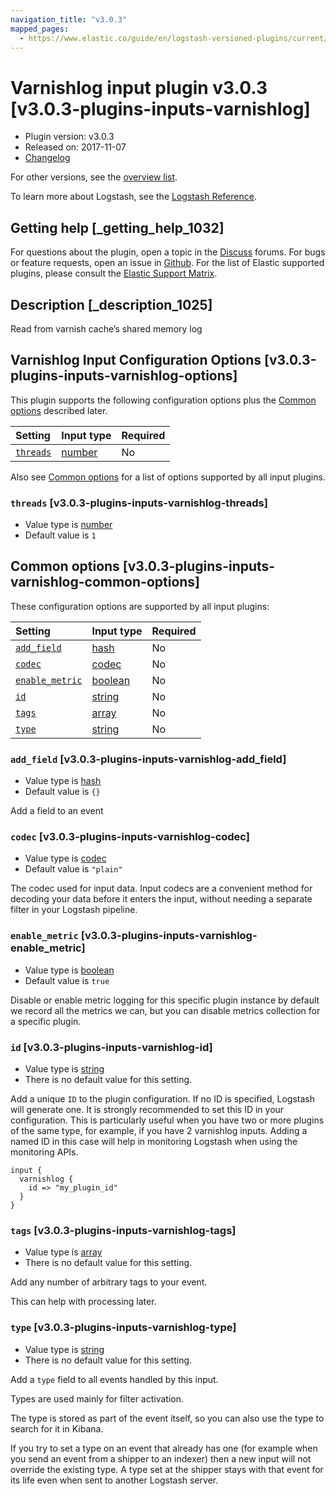 ```yaml
---
navigation_title: "v3.0.3"
mapped_pages:
  - https://www.elastic.co/guide/en/logstash-versioned-plugins/current/v3.0.3-plugins-inputs-varnishlog.html
---
```


# Varnishlog input plugin v3.0.3 [v3.0.3-plugins-inputs-varnishlog]

* Plugin version: v3.0.3
* Released on: 2017-11-07
* [Changelog](https://github.com/logstash-plugins/logstash-input-varnishlog/blob/v3.0.3/CHANGELOG.md)

For other versions, see the [overview list](input-varnishlog-index.md).

To learn more about Logstash, see the [Logstash Reference](https://www.elastic.co/guide/en/logstash/current/index.html).

## Getting help [_getting_help_1032]

For questions about the plugin, open a topic in the [Discuss](http://discuss.elastic.co) forums. For bugs or feature requests, open an issue in [Github](https://github.com/logstash-plugins/logstash-input-varnishlog). For the list of Elastic supported plugins, please consult the [Elastic Support Matrix](https://www.elastic.co/support/matrix#matrix_logstash_plugins).

## Description [_description_1025]

Read from varnish cache’s shared memory log

## Varnishlog Input Configuration Options [v3.0.3-plugins-inputs-varnishlog-options]

This plugin supports the following configuration options plus the [Common options](v3-0-3-plugins-inputs-varnishlog.md#v3.0.3-plugins-inputs-varnishlog-common-options) described later.

| Setting | Input type | Required |
| :- | :- | :- |
| [`threads`](v3-0-3-plugins-inputs-varnishlog.md#v3.0.3-plugins-inputs-varnishlog-threads) | [number](/lsr/value-types.md#number) | No |

Also see [Common options](v3-0-3-plugins-inputs-varnishlog.md#v3.0.3-plugins-inputs-varnishlog-common-options) for a list of options supported by all input plugins.

### `threads` [v3.0.3-plugins-inputs-varnishlog-threads]

* Value type is [number](/lsr/value-types.md#number)
* Default value is `1`

## Common options [v3.0.3-plugins-inputs-varnishlog-common-options]

These configuration options are supported by all input plugins:

| Setting | Input type | Required |
| :- | :- | :- |
| [`add_field`](v3-0-3-plugins-inputs-varnishlog.md#v3.0.3-plugins-inputs-varnishlog-add_field) | [hash](/lsr/value-types.md#hash) | No |
| [`codec`](v3-0-3-plugins-inputs-varnishlog.md#v3.0.3-plugins-inputs-varnishlog-codec) | [codec](/lsr/value-types.md#codec) | No |
| [`enable_metric`](v3-0-3-plugins-inputs-varnishlog.md#v3.0.3-plugins-inputs-varnishlog-enable_metric) | [boolean](/lsr/value-types.md#boolean) | No |
| [`id`](v3-0-3-plugins-inputs-varnishlog.md#v3.0.3-plugins-inputs-varnishlog-id) | [string](/lsr/value-types.md#string) | No |
| [`tags`](v3-0-3-plugins-inputs-varnishlog.md#v3.0.3-plugins-inputs-varnishlog-tags) | [array](/lsr/value-types.md#array) | No |
| [`type`](v3-0-3-plugins-inputs-varnishlog.md#v3.0.3-plugins-inputs-varnishlog-type) | [string](/lsr/value-types.md#string) | No |

### `add_field` [v3.0.3-plugins-inputs-varnishlog-add_field]

* Value type is [hash](/lsr/value-types.md#hash)
* Default value is `{}`

Add a field to an event

### `codec` [v3.0.3-plugins-inputs-varnishlog-codec]

* Value type is [codec](/lsr/value-types.md#codec)
* Default value is `"plain"`

The codec used for input data. Input codecs are a convenient method for decoding your data before it enters the input, without needing a separate filter in your Logstash pipeline.

### `enable_metric` [v3.0.3-plugins-inputs-varnishlog-enable_metric]

* Value type is [boolean](/lsr/value-types.md#boolean)
* Default value is `true`

Disable or enable metric logging for this specific plugin instance by default we record all the metrics we can, but you can disable metrics collection for a specific plugin.

### `id` [v3.0.3-plugins-inputs-varnishlog-id]

* Value type is [string](/lsr/value-types.md#string)
* There is no default value for this setting.

Add a unique `ID` to the plugin configuration. If no ID is specified, Logstash will generate one. It is strongly recommended to set this ID in your configuration. This is particularly useful when you have two or more plugins of the same type, for example, if you have 2 varnishlog inputs. Adding a named ID in this case will help in monitoring Logstash when using the monitoring APIs.

```
input {
  varnishlog {
    id => "my_plugin_id"
  }
}
```

### `tags` [v3.0.3-plugins-inputs-varnishlog-tags]

* Value type is [array](/lsr/value-types.md#array)
* There is no default value for this setting.

Add any number of arbitrary tags to your event.

This can help with processing later.

### `type` [v3.0.3-plugins-inputs-varnishlog-type]

* Value type is [string](/lsr/value-types.md#string)
* There is no default value for this setting.

Add a `type` field to all events handled by this input.

Types are used mainly for filter activation.

The type is stored as part of the event itself, so you can also use the type to search for it in Kibana.

If you try to set a type on an event that already has one (for example when you send an event from a shipper to an indexer) then a new input will not override the existing type. A type set at the shipper stays with that event for its life even when sent to another Logstash server.
